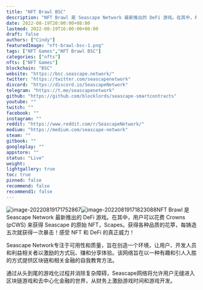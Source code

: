 ```yaml
---
title: "NFT Brawl BSC"
description: "NFT Brawl 是 Seascape Network 最新推出的 DeFi 游戏。在其中，用户可以花费 Crowns (pCWS) 来获得 Seascape 的原始 NFT，Scapes。获得各种品质的花葶，每铸造五次就获得一次暴击！感受 NFT 和 DeFi 的真正威力！"
date: 2022-08-19T20:00:00+08:00
lastmod: 2022-08-19T16:00:00+08:00
draft: false
authors: ["Cindy"]
featuredImage: "nft-brawl-bsc-1.png"
tags: ["NFT Games","NFT Brawl BSC"]
categories: ["nfts"]
nfts: ["NFT Games"]
blockchain: "BSC"
website: "https://bsc.seascape.network/"
twitter: "https://twitter.com/seascapenetwork"
discord: "https://discord.io/SeascapeNetwork"
telegram: "https://t.me/seascapenetwork"
github: "https://github.com/blocklords/seascape-smartcontracts"
youtube: ""
twitch: ""
facebook: ""
instagram: ""
reddit: "https://www.reddit.com/r/SeascapeNetwork/"
medium: "https://medium.com/seascape-network"
steam: ""
gitbook: ""
googleplay: ""
appstore: ""
status: "Live"
weight: 
lightgallery: true
toc: true
pinned: false
recommend: false
recommend1: false
---
```

![image-20220819171752867](C:\Users\admin\AppData\Roaming\Typora\typora-user-images\image-20220819171808031.png)![image-20220819171823088](C:\Users\admin\AppData\Roaming\Typora\typora-user-images\image-20220819171823088.png)NFT Brawl 是 Seascape Network 最新推出的 DeFi 游戏。在其中，用户可以花费 Crowns (pCWS) 来获得 Seascape 的原始 NFT，Scapes。获得各种品质的花葶，每铸造五次就获得一次暴击！感受 NFT 和 DeFi 的真正威力！

Seascape Network专注于可用性和质量，旨在创造一个环境，让用户、开发人员和利益相关者以激励的方式玩、赚和分享体验。该网络旨在以一种有趣和引人入胜的方式提供区块链和相关金融的自我教育方法。

通过从头到尾的游戏化过程并消除复杂障碍，Seascape网络将允许用户无缝进入区块链游戏和去中心化金融的世界，从财务上激励游戏时间和游戏开发。